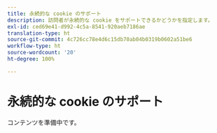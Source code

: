 ```yaml
---
title: 永続的な cookie のサポート
description: 訪問者が永続的な cookie をサポートできるかどうかを指定します。
exl-id: ced69e41-d992-4c5a-8541-920aeb7186ae
translation-type: ht
source-git-commit: 4c726cc78e4d6c15db70ab04b0319b0602a51be6
workflow-type: ht
source-wordcount: '20'
ht-degree: 100%

---
```


# 永続的な cookie のサポート

コンテンツを準備中です。
